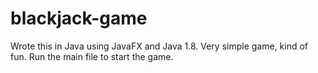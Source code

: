 # blackjack-game
Wrote this in Java using JavaFX and Java 1.8. Very simple game, kind of fun.
Run the main file to start the game.
